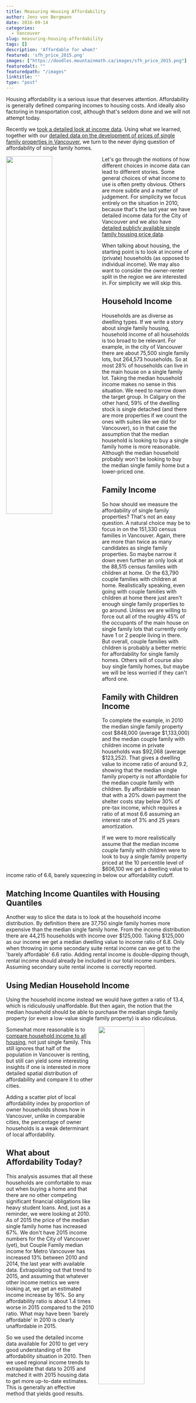 ```yaml
---
title: Measuring Housing Affordability
author: Jens von Bergmann
date: 2016-09-14
categories:
  - Vancouver
slug: measuring-housing-affordability
tags: []
description: 'Affordable for whom?'
featured: 'sfh_price_2015.png'
images: ["https://doodles.mountainmath.ca/images/sfh_price_2015.png"]
featuredalt: ""
featuredpath: "/images"
linktitle: ''
type: "post"
---
```



Housing affordability is a serious issue that deserves attention. Affordability is generally defined comparing incomes
to housing costs. And ideally also factoring in transportation cost, although that's seldom done and we will not attempt
today.

Recently we [took a detailed look at income data](http://doodles.mountainmath.ca/blog/2016/08/31/incomes/). Using what we
learned, together with our
[detailed data on the development of prices of single family properties in Vancouver](https://mountainmath.ca/assessment/split_map),
we turn to the never dying question of affordability of single family homes.
 
<!-- more -->
<a href="https://mountainmath.ca/assessment/split_map?year=2010" target="_blank"><img  src="/images/sfh_price_2010.png" style="width:50%;float:left;margin-right:10px;"></a> 
Let's go through the motions of how different choices in income data can lead to different stories. Some general choices of
what income to use is often pretty obvious. Others are more subtle and a matter of judgement. For simplicity we focus
entirely on the situation in 2010, because that's the last year we have detailed income data for the City of Vancouver
and we also have [detailed publicly available single family housing price data](https://mountainmath.ca/assessment/split_map?year=2010). 

When talking about housing, the starting point is to look at income of (private) households (as opposed to individual income).
We may also want to consider the owner-renter split in the region we are interested in. For simplicity we will skip this.

## Household Income
Households are as diverse as
dwelling types. If we write a story about single family housing, household income of all households is too broad to be
relevant. For example,
in the city of Vancouver there are about 75,500 single family lots, but 264,573 households. So at most 28% of households
can live in the main house on a single family lot. Taking the median household income makes no sense in this situation.
We need to narrow down the target group. In Calgary on the other hand,
59% of the dwelling stock is single detached (and there are more properties if we count the ones with suites like we
did for Vancouver), so in that case the assumption that the median household is looking to buy a single family home is
more reasonable. Although the median household probably won't be looking to buy the median single family home but a lower-priced one. 

## Family Income
So how should we measure the affordability of single family properties? That's not an easy question. A natural choice may
be to focus in on the 151,330 census families in Vancouver. Again, there are more than twice as many candidates as single
family properties. So maybe narrow it down even further an only look at the 88,515 census
families with children at home. Or the 63,790 couple families with children at home. Realistically speaking, even
going with couple families with children at home there just aren't enough single family properties to go around. Unless we
are willing to force out all of the roughly 45% of the occupants of the main house on single family lots that currently only have
1 or 2 people living in there. But overall, couple families with children is probably a better metric for affordability
for single family homes. Others will of course also buy single family homes, but maybe we will be less worried if
they can't afford one.

## Family with Children Income
To complete the example, in 2010 the median single family property cost $848,000 (average $1,133,000) and the median
couple family with children income in private households was $92,068 (average $123,252). 
That gives a dwelling value to income ratio of around 9.2, showing that the median single family property is not
affordable for the median couple family with children. By affordable we mean that with a 20% down payment the shelter
costs stay below 30% of pre-tax income, which requires a ratio of at most 6.6 assuming an interest rate of 3% and 25 
years amortization.

If we were to more realistically assume that the median income couple family with children were to look to buy a single
family property priced at the 10 percentile level of $606,100 we get a dwelling value to income ratio of 6.6, barely
squeezing in below our affordability cutoff. 

## Matching Income Quantiles with Housing Quantiles 
Another way to slice the data is to look at the household income distribution. By definition there are 37,750
single family homes more expensive than the median single family home. From the income distribution there are 44,215
households with income over $125,000. Taking $125,000 as our income we get a median dwelling value to income ratio of 6.8.
Only when throwing in some secondary suite rental income can we get to the
'barely affordable' 6.6 ratio. Adding rental income is double-dipping though, rental income should already be
included in our total income numbers. Assuming secondary suite rental income is correctly reported.  

## Using Median Household Income
Using the household income instead we would have gotten a ratio of 13.4, which is ridiculously unaffordable. But then
again, the notion that the median household should be able to purchase the median single family property
(or even a low-value single family property) is also ridiculous. 

<a href="https://censusmapper.ca/maps/37" target="_blank"><img  src="/images/local_affordability_index.png" style="width:50%;float:right;margin-left:10px;"></a> 
Somewhat more reasonable is to [compare household income to all housing](https://censusmapper.ca/maps/37),
not just single family. This still ignores that
half of the population in Vancouver is renting, but still can yield some interesting insights if one is interested in
more detailed spatial distribution of affordability and compare it to other cities.

Adding a scatter plot of local affordability index by proportion of owner households shows how in Vancouver, unlike
in comparable cities, the percentage of owner households is a weak determinant of local affordability. 

## What about Affordability Today?
This analysis assumes that all these households are comfortable to max out when buying a home and that there are no other
competing significant financial obligations like heavy student loans. And, just as a reminder, we were looking at 2010.
As of 2015 the price of the median single family home has increased 67%. We don't have 2015 income numbers for the City of
Vancouver (yet), but Couple Family median income for Metro Vancouver has increased 13% between 2010 and 2014, the last
year with available data. Extrapolating out that trend to 2015, and assuming that whatever other income metrics we were
looking at, we get an estimated income increase by 16%. So any affordability ratio is about 1.4 times worse in 2015 compared
to the 2010 ratio. What may have been 'barely affordable' in 2010 is clearly unaffordable in 2015.

So we used the detailed income data available for 2010 to get very good understanding of the affordability situation in 2010.
Then we used regional income trends to extrapolate that data to 2015 and matched it with 2015 housing data to get more up-to-date
estimates. This is generally an effective method that yields good results.
